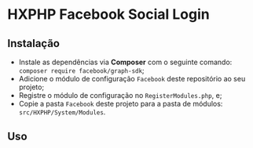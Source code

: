 # HXPHP Facebook Social Login


## Instalação
+ Instale as dependências via **Composer** com o seguinte comando: `composer require facebook/graph-sdk`;
+ Adicione o módulo de configuração `Facebook` deste repositório ao seu projeto;
+ Registre o módulo de configuração no `RegisterModules.php`, e;
+ Copie a pasta `Facebook` deste projeto para a pasta de módulos: `src/HXPHP/System/Modules`.

## Uso
